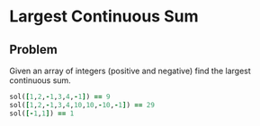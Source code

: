 
# Largest Continuous Sum
## Problem
Given an array of integers (positive and negative) find the largest continuous sum.

```ruby
sol([1,2,-1,3,4,-1]) == 9
sol([1,2,-1,3,4,10,10,-10,-1]) == 29
sol([-1,1]) == 1
```
